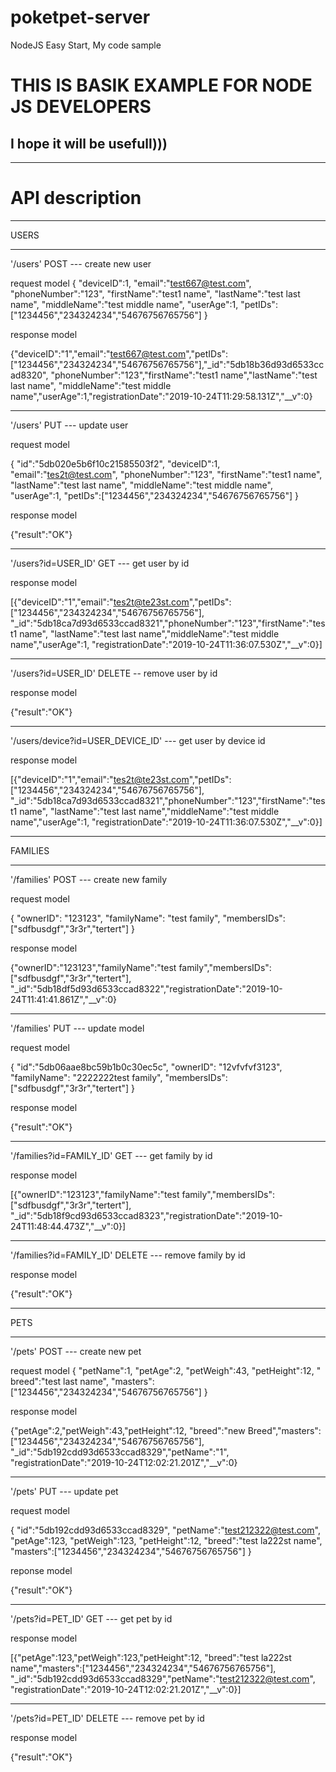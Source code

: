 # poketpet-server
NodeJS Easy Start, My code sample

# THIS IS BASIK EXAMPLE FOR NODE JS DEVELOPERS
## I hope it will be usefull)))
-----------------------------------------------

# API description

-----------------------------------------------

USERS

-----------------------------------------------

'/users' POST --- create new user

request model
{
"deviceID":1,
"email":"test667@test.com",
"phoneNumber":"123",
"firstName":"test1 name",
"lastName":"test last name",
"middleName":"test middle name",
"userAge":1,
"petIDs":["1234456","234324234","54676756765756"]
}

response model

{"deviceID":"1","email":"test667@test.com","petIDs":
["1234456","234324234","54676756765756"],"_id":"5db18b36d93d6533ccad8320",
"phoneNumber":"123","firstName":"test1 name","lastName":"test last name",
"middleName":"test middle name","userAge":1,"registrationDate":"2019-10-24T11:29:58.131Z","__v":0}

----------------------------------------------

'/users' PUT --- update user

request model

{
"id":"5db020e5b6f10c21585503f2",
"deviceID":1,
"email":"tes2t@test.com",
"phoneNumber":"123",
"firstName":"test1 name",
"lastName":"test last name",
"middleName":"test middle name",
"userAge":1,
"petIDs":["1234456","234324234","54676756765756"]
}

response model

{"result":"OK"}

----------------------------------------------

'/users?id=USER_ID' GET --- get user by id

response model

[{"deviceID":"1","email":"tes2t@te23st.com","petIDs":["1234456","234324234","54676756765756"],
"_id":"5db18ca7d93d6533ccad8321","phoneNumber":"123","firstName":"test1 name",
"lastName":"test last name","middleName":"test middle name","userAge":1,
"registrationDate":"2019-10-24T11:36:07.530Z","__v":0}]

-----------------------------------------------

'/users?id=USER_ID' DELETE -- remove user by id


response model

{"result":"OK"}

-----------------------------------------------

'/users/device?id=USER_DEVICE_ID' --- get user by device id

response model

[{"deviceID":"1","email":"tes2t@te23st.com","petIDs":["1234456","234324234","54676756765756"],
"_id":"5db18ca7d93d6533ccad8321","phoneNumber":"123","firstName":"test1 name",
"lastName":"test last name","middleName":"test middle name","userAge":1,
"registrationDate":"2019-10-24T11:36:07.530Z","__v":0}]

-----------------------------------------------

FAMILIES

-----------------------------------------------

'/families' POST --- create new family

request model

{
"ownerID": "123123",
"familyName": "test family",
"membersIDs": ["sdfbusdgf","3r3r","tertert"]
}

response model

{"ownerID":"123123","familyName":"test family","membersIDs":["sdfbusdgf","3r3r","tertert"],
"_id":"5db18df5d93d6533ccad8322","registrationDate":"2019-10-24T11:41:41.861Z","__v":0}

-----------------------------------------------

'/families' PUT --- update model

request model

{
"id":"5db06aae8bc59b1b0c30ec5c",
"ownerID": "12vfvfvf3123",
"familyName": "2222222test family",
"membersIDs": ["sdfbusdgf","3r3r","tertert"]
}

response model

{"result":"OK"}

-----------------------------------------------

'/families?id=FAMILY_ID' GET --- get family by id


response model

[{"ownerID":"123123","familyName":"test family","membersIDs":["sdfbusdgf","3r3r","tertert"],
"_id":"5db18f9cd93d6533ccad8323","registrationDate":"2019-10-24T11:48:44.473Z","__v":0}]

------------------------------------------------

'/families?id=FAMILY_ID' DELETE --- remove family by id

response model

{"result":"OK"}

------------------------------------------------

PETS

-----------------------------------------------

'/pets' POST --- create new pet

request model
{
"petName":1,
"petAge":2,
"petWeigh":43,
"petHeight":12,
" breed":"test last name",
"masters":["1234456","234324234","54676756765756"]
}


response model

{"petAge":2,"petWeigh":43,"petHeight":12,
"breed":"new Breed","masters":["1234456","234324234","54676756765756"],
"_id":"5db192cdd93d6533ccad8329","petName":"1",
"registrationDate":"2019-10-24T12:02:21.201Z","__v":0}

------------------------------------------------

'/pets' PUT --- update pet

request model

{
"id":"5db192cdd93d6533ccad8329",
"petName":"test212322@test.com",
"petAge":123,
"petWeigh":123,
"petHeight":12,
"breed":"test la222st name",
"masters":["1234456","234324234","54676756765756"]
}

reponse model

{"result":"OK"}

---------------------------------------------------

'/pets?id=PET_ID' GET --- get pet by id

response model

[{"petAge":123,"petWeigh":123,"petHeight":12,
"breed":"test la222st name","masters":["1234456","234324234","54676756765756"],
"_id":"5db192cdd93d6533ccad8329","petName":"test212322@test.com",
"registrationDate":"2019-10-24T12:02:21.201Z","__v":0}]

----------------------------------------------------

'/pets?id=PET_ID' DELETE --- remove pet by id

response model

{"result":"OK"}
